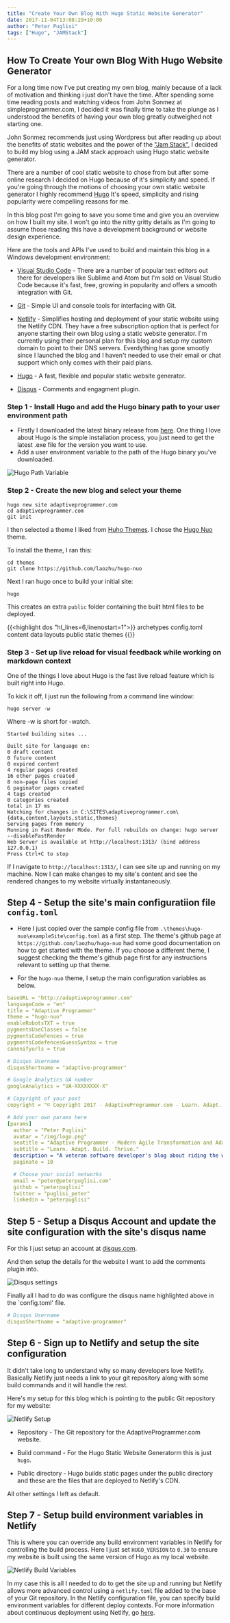 ```yaml
---
title: "Create Your Own Blog With Hugo Static Website Generator"
date: 2017-11-04T13:08:29+10:00
author: "Peter Puglisi"
tags: ["Hugo", "JAMStack"]
---
```


## How To Create Your own Blog With Hugo Website Generator

For a long time now I've put creating my own blog, mainly because of a lack of motivation and thinking i just don't have the time.  After spending some time reading posts and watching videos from John Sonmez at simpleprogrammer.com, I decided it was finally time to take the plunge as I understood the benefits of having your own blog greatly outweighed not starting one.

John Sonmez recommends just using Wordpress but after reading up about the benefits of  static websites and the power of the ["Jam Stack"](https://jamstack.org/), I decided to build my blog using a JAM stack approach using Hugo static website generator.

There are a number of cool static website to chose from but after some online research I decided on Hugo because of it's simplicity and speed.  If you're going through the motions of choosing your own static website generator I highly recommend [Hugo](http://hugo.io/)  It's speed, simplicity and rising popularity were compelling reasons for me.

In this blog post I'm going to save you some time and give you an overview on how I built my site. I won't go into the nitty gritty details as I'm going to assume those reading this have a development background or website design experience.

Here are the tools and APIs I've used to build and maintain this blog in a Windows development environment: 

* [Visual Studio Code](https://code.visualstudio.com/) - There are a number of popular text editors out there for developers like Sublime and Atom but I'm sold on Visual Studio Code because it's fast, free, growing in popularity and offers a smooth integration with Git.

* [Git](https://git-scm.com/) - Simple UI and console tools for interfacing with Git.

* [Netlify](https://www.netlify.com) - Simplifies hosting and deployment of your static website using the Netlify CDN. They have a free subscription option that is perfect for anyone starting their own blog using a static website generator. I'm currently using their personal plan for this blog and setup my custom domain to point to their DNS servers. Everdything has gone smootly since I launched the blog and I haven't needed to use their email or chat support which only comes with their paid plans.

* [Hugo](https://gohugo.io) - A fast, flexible and popular static website generator.

* [Disqus](https://disqus.com/) - Comments and engagment plugin.


### Step 1 - Install Hugo and add the Hugo binary path to your user environment path

* Firstly I downloaded the latest binary release from [here](https://github.com/gohugoio/hugo/releases). One thing I love about Hugo is the simple installation process, you just need to get the latest .exe file for the version you want to use.
* Add a user environment variable to the path of the Hugo binary you've downloaded.

![Hugo Path Variable](/media/posts/create-your-own-blog-with-hugo-static-website-generator/hugo-path-variable.png)


### Step 2 - Create the new blog and select your theme

```
hugo new site adaptiveprogrammer.com
cd adaptiveprogrammer.com
git init
```

I then selected a theme I liked from [Huho Themes](https://themes.gohugo.io). I chose the [Hugo Nuo](https://themes.gohugo.io/hugo-nuo/) theme.

To install the theme, I ran this:

```
cd themes
git clone https://github.com/laozhu/hugo-nuo 
```

Next I ran hugo once to build your initial site:

```
hugo
```

This creates an extra `public` folder containing the built html files to be deployed.

{{<highlight dos "hl_lines=6,linenostart=1">}}
archetypes
config.toml
content
data
layouts
public
static
themes
{{</highlight>}}

### Step 3 - Set up live reload for visual feedback while working on markdown context

One of the things I love about Hugo is the fast live reload feature which is built right into Hugo.  

To kick it off, I just run the following from a command line window:

```
hugo server -w
```

Where -w is short for -watch.

```
Started building sites ...

Built site for language en:
0 draft content
0 future content
0 expired content
4 regular pages created
16 other pages created
8 non-page files copied
6 paginator pages created
4 tags created
0 categories created
total in 17 ms
Watching for changes in C:\SITES\adaptiveprogrammer.com\{data,content,layouts,static,themes}
Serving pages from memory
Running in Fast Render Mode. For full rebuilds on change: hugo server --disableFastRender
Web Server is available at http://localhost:1313/ (bind address 127.0.0.1)
Press Ctrl+C to stop
```

If I navigate to `http://localhost:1313/`, I can see site up and running on my machine. Now I can make changes to my site's content and see the rendered changes to my website virtually instantaneously. 

## Step 4 - Setup the site's main configuratiion file `config.toml`

* Here I just copied over the sample config file from `.\themes\hugo-nuo\exampleSite\config.toml` as a first step. The theme's github page at `https://github.com/laozhu/hugo-nuo` had some good documentation on how to get started with the theme.  If you choose a different theme, I suggest checking the theme's github page first for any instructions relevant to setting up that theme.

* For the `hugo-nuo` theme, I setup the main configuration variables as below.

``` yaml
baseURL = "http://adaptiveprogrammer.com"
languageCode = "en"
title = "Adaptive Programmer"
theme = "hugo-nuo"
enableRobotsTXT = true
pygmentsUseClasses = false
pygmentsCodeFences = true
pygmentsCodefencesGuessSyntax = true
canonifyurls = true

# Disqus Username
disqusShortname = "adaptive-programmer"

# Google Analytics UA number
googleAnalytics = "UA-XXXXXXXX-X"

# Copyright of your post
copyright = "© Copyright 2017 - AdaptiveProgrammer.com - Learn. Adapt. Build. Thrive."

# Add your own params here
[params]
  author = "Peter Puglisi"
  avatar = "/img/logo.png"
  seotitle = "Adaptive Programmer - Modern Agile Transformation and Adaptive Software Engineering"
  subtitle = "Learn. Adapt. Build. Thrive."
  description = "A veteran software developer's blog about riding the wave of modern agile transformation. Bloggers mindset: Be happy and satisfied today and always be eager for more."
  paginate = 10

  # Choose your social networks
  email = "peter@peterpuglisi.com"
  github = "peterpuglisi"
  twitter = "puglisi_peter"
  linkedin = "peterpuglisi"
```

## Step 5 - Setup a Disqus Account and update the site configuration with the site's disqus name

For this I just setup an account at [disqus.com](http://www.disqus.com).

And then setup the details for the website I want to add the comments plugin into.

![Disqus settings](/media/posts/create-your-own-blog-with-hugo-static-website-generator/hugo-disqus-settings.png)

Finally all I had to do was configure the disqus name highlighted above in the `config.toml' file.

``` yaml
# Disqus Username
disqusShortname = "adaptive-programmer"
```

## Step 6 - Sign up to Netlify and setup the site configuration

It didn't take long to understand why so many developers love Netlify. Basically Netlify just needs a link to your git repository along with some build commands and it will handle the rest.

Here's my setup for this blog which is pointing to the public Git repository for my website:

![Netlify Setup](/media/posts/create-your-own-blog-with-hugo-static-website-generator/hugo-netlify-setup.png)

* Repository - The Git repository for the AdaptiveProgrammer.com website.

* Build command - For the Hugo Static Website Generatorm this is just `hugo`.

* Public directory - Hugo builds static pages under the public directory and these are the files that are deployed to Netlify's CDN.

All other settings I left as default.

## Step 7 - Setup build environment variables in Netlify

This is where you can override any build environment variables in Netlify for controlling the build process. Here I just set `HUGO_VERSION` to `0.30` to ensure my website is built using the same version of Hugo as my local website.

![Netlify Build Variables](/media/posts/create-your-own-blog-with-hugo-static-website-generator/netlify-build-variables.png)

In my case this is all I needed to do to get the site up and running but Netlify allows more advanced control using a `netlify.toml` file added to the base of your Git repository. In the Netlify configuration file, you can specify build environment variables for different deploy contexts.  For more information about continuous deployment using Netlify, go [here](https://www.netlify.com/docs/continuous-deployment/). 
 

